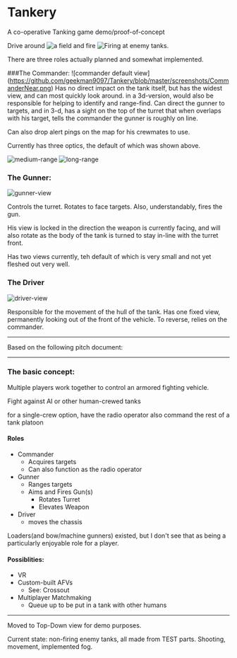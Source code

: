 # Tankery

A co-operative Tanking game demo/proof-of-concept

Drive around ![a field](https://github.com/geekman9097/Tankery/blob/master/screenshots/Overview.png) and fire ![Firing](https://github.com/geekman9097/Tankery/blob/master/screenshots/Firing.png) at enemy tanks.

There are three roles actually planned and somewhat implemented.

###The Commander:
![commander default view] (https://github.com/geekman9097/Tankery/blob/master/screenshots/CommanderNear.png)
Has no direct impact on the tank itself, but has the widest view, and can most quickly look around.
in a 3d-version, would also be responsible for helping to identify and range-find.
Can direct the gunner to targets, and in 3-d, has a sight on the top of the turret that when overlaps with his target, tells the commander the gunner is roughly on line.

Can also drop alert pings on the map for his crewmates to use.

Currently has three optics, the default of which was shown above.

![medium-range](https://github.com/geekman9097/Tankery/blob/master/screenshots/CommanderMid.png)
![long-range](https://github.com/geekman9097/Tankery/blob/master/screenshots/CommanderFar.png)

### The Gunner:
![gunner-view](https://github.com/geekman9097/Tankery/blob/master/screenshots/GunnerView.png)

Controls the turret. Rotates to face targets. Also, understandably, fires the gun.

His view is locked in the direction the weapon is currently facing, and will also rotate as the body of the tank is turned to stay in-line with the turret front.

Has two views currently, teh default of which is very small and not yet fleshed out very well.

### The Driver

![driver-view](https://github.com/geekman9097/Tankery/blob/master/screenshots/DriverView.png)

Responsible for the movement of the hull of the tank. Has one fixed view, permanently looking out of the front of the vehicle. To reverse, relies on the commander.

---

Based on the following pitch document:

---

### The basic concept:
Multiple players work together to control an armored fighting vehicle.

Fight against AI or other human-crewed tanks

for a single-crew option, have the radio operator also command the rest of a tank platoon

#### Roles
* Commander
  * Acquires targets
  * Can also function as the radio operator
* Gunner
  * Ranges targets
  * Aims and Fires Gun(s)
     * Rotates Turret
     * Elevates Weapon
* Driver
  * moves the chassis

Loaders(and bow/machine gunners) existed, but I don't see that as being a particularly enjoyable role for a player.

#### Possiblities:

* VR
* Custom-built AFVs
	* See: Crossout
* Multiplayer Matchmaking
	* Queue up to be put in a tank with other humans

---

Moved to Top-Down view for demo purposes.

Current state: non-firing enemy tanks, all made from TEST parts. Shooting, movement, implemented fog.
